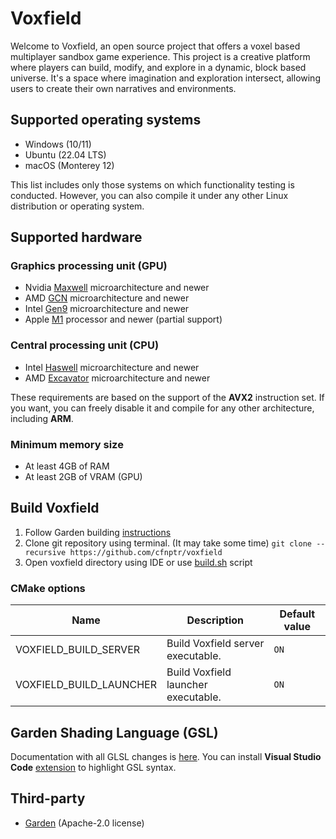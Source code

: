 # Voxfield

Welcome to Voxfield, an open source project that offers a voxel based multiplayer sandbox game experience.
This project is a creative platform where players can build, modify, and explore in a dynamic, block based universe.
It's a space where imagination and exploration intersect, allowing users to create their own narratives and environments.

## Supported operating systems

* Windows (10/11)
* Ubuntu (22.04 LTS)
* macOS (Monterey 12)

This list includes only those systems on which functionality testing is conducted.
However, you can also compile it under any other Linux distribution or operating system.

## Supported hardware

### Graphics processing unit (GPU)

* Nvidia [Maxwell](https://developer.nvidia.com/maxwell-compute-architecture) microarchitecture and newer
* AMD [GCN](https://en.wikipedia.org/wiki/Graphics_Core_Next) microarchitecture and newer
* Intel [Gen9](https://en.wikichip.org/wiki/intel/microarchitectures/gen9) microarchitecture and newer
* Apple [M1](https://en.wikipedia.org/wiki/Apple_M1) processor and newer (partial support)

### Central processing unit (CPU)

* Intel [Haswell](https://en.wikipedia.org/wiki/Haswell_(microarchitecture)) microarchitecture and newer
* AMD [Excavator](https://en.wikipedia.org/wiki/Excavator_(microarchitecture)) microarchitecture and newer

These requirements are based on the support of the **AVX2** instruction set.
If you want, you can freely disable it and compile for any other architecture, including **ARM**.

### Minimum memory size

* At least 4GB of RAM
* At least 2GB of VRAM (GPU)

## Build Voxfield

1. Follow Garden building [instructions](https://github.com/cfnptr/garden/blob/main/BUILDING.md)
1. Clone git repository using terminal. (It may take some time)
   ```git clone --recursive https://github.com/cfnptr/voxfield```
3. Open voxfield directory using IDE or use [build.sh](build.sh) script

### CMake options

| Name                    | Description                         | Default value |
|-------------------------|-------------------------------------|---------------|
| VOXFIELD_BUILD_SERVER   | Build Voxfield server executable.   | `ON`          |
| VOXFIELD_BUILD_LAUNCHER | Build Voxfield launcher executable. | `ON`          |

## Garden Shading Language (GSL)

Documentation with all GLSL changes is [here](https://github.com/cfnptr/garden/blob/main/docs/gsl.md).
You can install **Visual Studio Code** [extension](https://marketplace.visualstudio.com/items?itemName=cfnptr.gsl-linter) to highlight GSL syntax.

## Third-party

* [Garden](https://github.com/cfnptr/garden) (Apache-2.0 license)